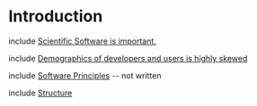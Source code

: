 
Introduction
============

include [Scientific Software is important.](value.md)

include [Demographics of developers and users is highly skewed](expertise.md)

include [Software Principles](principles.md) -- not written

include [Structure](structure.md)

